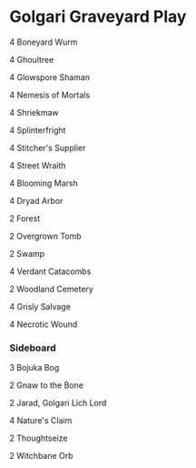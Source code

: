 # Golgari Graveyard Play

4 Boneyard Wurm

4 Ghoultree

4 Glowspore Shaman

4 Nemesis of Mortals

4 Shriekmaw

4 Splinterfright

4 Stitcher's Supplier

4 Street Wraith

4 Blooming Marsh

4 Dryad Arbor

2 Forest

2 Overgrown Tomb

2 Swamp

4 Verdant Catacombs

2 Woodland Cemetery

4 Grisly Salvage

4 Necrotic Wound

### Sideboard

3 Bojuka Bog

2 Gnaw to the Bone

2 Jarad, Golgari Lich Lord

4 Nature's Claim

2 Thoughtseize

2 Witchbane Orb
